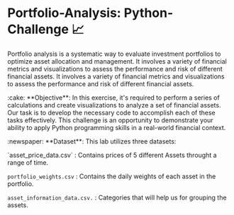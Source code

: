 # Portfolio-Analysis: Python-Challenge :chart_with_upwards_trend:
Portfolio analysis is a systematic way to evaluate investment portfolios to optimize asset allocation and management. It involves a variety of financial metrics and visualizations to assess the performance and risk of different financial assets. It involves a variety of financial metrics and visualizations to assess the performance and risk of different financial assets.



<p>:cake: **Objective**: In this exercise, it's required to perform a series of calculations and create visualizations to analyze a set of financial assets. Our task is to develop the necessary code to accomplish each of these tasks effectively. This challenge is an opportunity to demonstrate your ability to apply Python programming skills in a real-world financial context. </p>




<p>:newspaper: **Dataset**: This lab utilizes three datasets:</p>


<p>`asset_price_data.csv` : Contains prices of 5 different Assets throught a range of time.</p>

`portfolio_weights.csv` : Contains the daily weights of each asset in the portfolio.

`asset_information_data.csv.` :  Categories that will help us for grouping the assets. 






